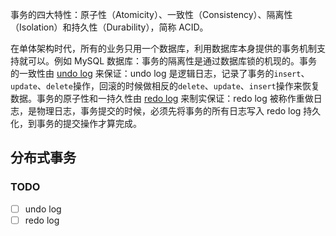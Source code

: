 事务的四大特性：原子性（Atomicity）、一致性（Consistency）、隔离性（Isolation）和持久性（Durability），简称 ACID。

在单体架构时代，所有的业务只用一个数据库，利用数据库本身提供的事务机制支持就可以。例如 MySQL 数据库：事务的隔离性是通过数据库锁的机现的。事务的一致性由 [undo log]() 来保证：undo log 是逻辑日志，记录了事务的`insert`、`update`、`delete`操作，回滚的时候做相反的`delete`、`update`、`insert`操作来恢复数据。事务的原子性和一持久性由 [redo log]() 来制实保证：redo log 被称作重做日志，是物理日志，事务提交的时候，必须先将事务的所有日志写入 redo log 持久化，到事务的提交操作才算完成。

## 分布式事务


### TODO

- [ ] undo log
- [ ] redo log